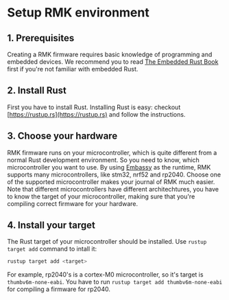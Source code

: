 # Setup RMK environment

## 1. Prerequisites

Creating a RMK firmware requires basic knowledge of programming and embedded devices. We recommend you to read [The Embedded Rust Book](https://docs.rust-embedded.org/book/) first if you're not familiar with embedded Rust.

## 2. Install Rust

First you have to install Rust. Installing Rust is easy: checkout [https://rustup.rs](https://rustup.rs) and follow the instructions.

## 3. Choose your hardware

RMK firmware runs on your microcontroller, which is quite different from a normal Rust development environment. So you need to know, which microcontroller you want to use. By using [Embassy](https://github.com/embassy-rs/embassy) as the runtime, RMK supports many microcontrollers, like stm32, nrf52 and rp2040. Choose one of the supported microcontroller makes your journal of RMK much easier. Note that different microcontrollers have different architechtures, you have to know the target of your microcontroller, making sure that you're compiling correct firmware for your hardware.

## 4. Install your target

The Rust target of your microcontroller should be installed. Use `rustup target add` command to intall it:

```bash
rustup target add <target>
```

For example, rp2040's is a cortex-M0 microcontroller, so it's target is `thumbv6m-none-eabi`. You have to run `rustup target add thumbv6m-none-eabi` for compiling a firmware for rp2040.